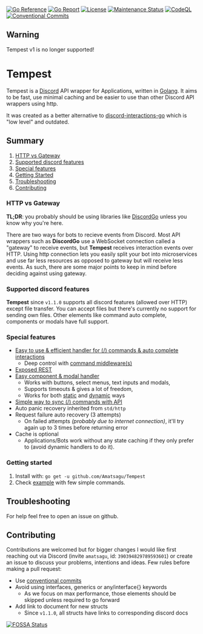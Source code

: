 [![Go Reference](https://pkg.go.dev/badge/github.com/disgoorg/disgo.svg)](https://pkg.go.dev/github.com/Amatsagu/Tempest)
[![Go Report](https://goreportcard.com/badge/github.com/disgoorg/disgo)](https://goreportcard.com/report/github.com/Amatsagu/Tempest)
[![License](https://img.shields.io/github/license/Amatsagu/tempest)](https://github.com/Amatsagu/Tempest/blob/master/LICENSE)
[![Maintenance Status](https://img.shields.io/maintenance/yes/2023)](https://github.com/Amatsagu/Tempest)
[![CodeQL](https://github.com/Amatsagu/Tempest/actions/workflows/github-code-scanning/codeql/badge.svg?branch=master)](https://github.com/Amatsagu/Tempest/actions/workflows/github-code-scanning/codeql)
[![Conventional Commits](https://img.shields.io/badge/Conventional%20Commits-1.0.0-%23FE5196?logo=conventionalcommits&logoColor=white)](https://conventionalcommits.org)

## Warning
Tempest v1 is no longer supported!

# Tempest
Tempest is a [Discord](https://discord.com) API wrapper for Applications, written in [Golang](https://golang.org/). It aims to be fast, use minimal caching and be easier to use than other Discord API wrappers using http.

It was created as a better alternative to [discord-interactions-go](https://github.com/bsdlp/discord-interactions-go) which is "low level" and outdated.

## Summary
1. [HTTP vs Gateway](#http-vs-gateway)
2. [Supported discord features](#supported-discord-features)
3. [Special features](#special-features)
4. [Getting Started](#getting-started)
5. [Troubleshooting](#troubleshooting)
6. [Contributing](#contributing)

### HTTP vs Gateway
**TL;DR**: you probably should be using libraries like [DiscordGo](https://github.com/bwmarrin/discordgo) unless you know why you're here.

There are two ways for bots to recieve events from Discord. Most API wrappers such as **DiscordGo** use a WebSocket connection called a "gateway" to receive events, but **Tempest** receives interaction events over HTTP. Using http connection lets you easily split your bot into microservices and use far less resources as opposed to gateway but will receive less events. As such, there are some major points to keep in mind before deciding against using gateway.

### Supported discord features
**Tempest** since `v1.1.0` supports all discord features (allowed over HTTP) except file transfer. You can accept files but there's currently no support for sending own files. Other elements like command auto complete, components or modals have full support.

### Special features
* [Easy to use & efficient handler for (/) commands & auto complete interactions](https://pkg.go.dev/github.com/Amatsagu/Tempest#Client.RegisterCommand)
    - Deep control with [command middleware(s)](https://pkg.go.dev/github.com/Amatsagu/Tempest#ClientOptions)
* [Exposed REST](https://pkg.go.dev/github.com/Amatsagu/Tempest#Client.Rest)
* [Easy component & modal handler](https://pkg.go.dev/github.com/Amatsagu/Tempest#Client.AwaitComponent)
    - Works with buttons, select menus, text inputs and modals,
    - Supports timeouts & gives a lot of freedom,
    - Works for both [static](https://pkg.go.dev/github.com/Amatsagu/Tempest#Client.RegisterComponent) and [dynamic](https://pkg.go.dev/github.com/Amatsagu/Tempest#Client.AwaitModal) ways
* [Simple way to sync (/) commands with API](https://pkg.go.dev/github.com/Amatsagu/Tempest#Client.SyncCommands)
* Auto panic recovery inherited from `std/http`
* Request failure auto recovery (3 attempts)
    - On failed attempts *(probably due to internet connection)*, it'll try again up to 3 times before returning error
* Cache is optional
    - Applications/Bots work without any state caching if they only prefer to (avoid dynamic handlers to do it).

### Getting started
1. Install with: `go get -u github.com/Amatsagu/Tempest`
2. Check [example](https://github.com/Amatsagu/Tempest/blob/master/example) with few simple commands.



## Troubleshooting
For help feel free to open an issue on github.

## Contributing
Contributions are welcomed but for bigger changes I would like first reaching out via Discord (invite `amatsagu`, id: `390394829789593601`) or create an issue to discuss your problems, intentions and ideas.
Few rules before making a pull request:
* Use [conventional commits](https://www.conventionalcommits.org/en/v1.0.0/) 
* Avoid using interfaces, generics or any/interface{} keywords
    - As we focus on max performance, those elements should be skipped unless required to go forward
* Add link to document for new structs
    - Since `v1.1.0`, all structs have links to corresponding discord docs



[![FOSSA Status](https://app.fossa.com/api/projects/git%2Bgithub.com%2FAmatsagu%2FTempest.svg?type=large)](https://app.fossa.com/projects/git%2Bgithub.com%2FAmatsagu%2FTempest?ref=badge_large)
